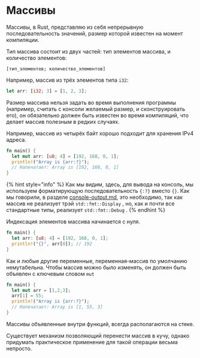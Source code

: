 # Массивы

Массивы, в Rust, представляю из себя непрерывную последовательность значений, размер которой известен на момент компиляции.

Тип массива состоит из двух частей: тип элементов массива, и количество элементов:

```
[тип_элементов; количество_элементов]
```

Например, массив из трёх элементов типа `i32`:

```rust
let arr: [i32; 3] = [1, 2, 3];
```

Размер массива нельзя задать во время выполнения программы (например, считать с консоли желаемый размер, и сконструировать его), он обязательно должен быть известен во время компиляций, что делает массив полезным в редких случаях.

Например, массив из четырёх байт хорошо подходит для хранения IPv4 адреса.

```rust
fn main() {
  let mut arr: [u8; 4] = [192, 168, 0, 1];
  println!("Array is {arr:?}");
  // Напечатает: Array is [192, 168, 0, 1]
}
```

{% hint style="info" %}
Как мы видим, здесь, для вывода на консоль, мы используем форматирующую последовательность `{:?}` вместо `{}`. Как мы говорили, в разделе [console-output.md](console-output.md "mention"), это необходимо, так как массив не реализует трэй `std::fmt::Display` , но, как и почти все стандартные типы, реализует `std::fmt::Debug` .
{% endhint %}

Индексация элементов массива начинается с нуля.

```rust
fn main() {
  let arr: [u8; 4] = [192, 168, 0, 1];
  println!("{}", arr[0]); // 192
}
```

Как и любые другие переменные, переменная-массив по умолчанию немутабельна. Чтобы массив можно было изменять, он должен быть объявлен с ключевым словом `mut`

```rust
fn main() {
  let mut arr = [1,2,3];
  arr[1] = 55;
  println!("Array is {arr:?}");
  // Напечатает: Array is [1, 55, 3]
}
```

Массивы объявленные внутри функций, всегда располагаются на стеке.

Существует механизм позволяющий перенести массив в кучу, однако придумать практическое применение для такой операции весьма непросто.

